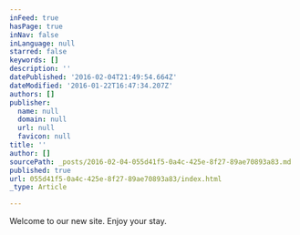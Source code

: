 ```yaml
---
inFeed: true
hasPage: true
inNav: false
inLanguage: null
starred: false
keywords: []
description: ''
datePublished: '2016-02-04T21:49:54.664Z'
dateModified: '2016-01-22T16:47:34.207Z'
authors: []
publisher:
  name: null
  domain: null
  url: null
  favicon: null
title: ''
author: []
sourcePath: _posts/2016-02-04-055d41f5-0a4c-425e-8f27-89ae70893a83.md
published: true
url: 055d41f5-0a4c-425e-8f27-89ae70893a83/index.html
_type: Article

---
```

Welcome to our new site. Enjoy your stay.